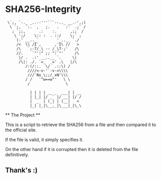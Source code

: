 # SHA256-Integrity



     \`;, `-._ _..--'''```--.._ __.-',;(
      \ `;,  `:.  ,   ;.   .   :'  .;` /
       ; `;;,      .:    :.      ,;;` /
        \ ';/    \:: :  . ::/    \;` ;
         ).' __.._`        '_..__ `./
         /<  \\ /I`,      ,'I\ //   >
         /\   `;-7/_\ -- /_\7-;'   /\
         //.    `"':" ;; ":`"'     /\
          |/ .  .:' __..__ `.     \|            
          /\|: ./. `=_  _=' .\   |/\
             /:(/::.  \/  .::\) /
              ////=-v-'`-v-=\\\\ 
              ///`Nx_\;;/_xN'\\\
             / /   `"w==w"'   \ \
              /                \
          
               | | | | __ _  ___| | __ 
               | |_| |/ _` |/ __| |/ /  
               |  _  | (_| | (__|   <  
               |_| |_|\__,_|\___|_|\_\ 


** The Project **

This is a script to retrieve the SHA256 from a file and then compared it to the official site.

If the file is valid, it simply specifies it.

On the other hand if it is corrupted then it is deleted from the file definitively.

## Thank's :)
